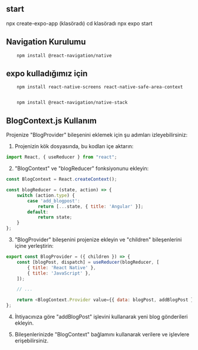 

## start
 npx create-expo-app (klasöradı)
 cd klasöradı
 npx expo start 

## Navigation Kurulumu 
        npm install @react-navigation/native
## expo kulladığımız için 
        npm install react-native-screens react-native-safe-area-context


        npm install @react-navigation/native-stack


## BlogContext.js Kullanım



Projenize "BlogProvider" bileşenini eklemek için şu adımları izleyebilirsiniz:

1. Projenizin kök dosyasında, bu kodları içe aktarın:

```javascript
import React, { useReducer } from "react";
```

2. "BlogContext" ve "blogReducer" fonksiyonunu ekleyin:

```javascript
const BlogContext = React.createContext();

const blogReducer = (state, action) => {
    switch (action.type) {
        case 'add_blogpost':
            return [...state, { title: 'Angular' }];
        default:
            return state;
    }
};
```

3. "BlogProvider" bileşenini projenize ekleyin ve "children" bileşenlerini içine yerleştirin:

```javascript
export const BlogProvider = ({ children }) => {
    const [blogPost, dispatch] = useReducer(blogReducer, [
        { title: 'React Native' },
        { title: 'JavaScript' },
    ]);

    // ...

    return <BlogContext.Provider value={{ data: blogPost, addBlogPost }}>{children}</BlogContext.Provider>;
};
```

4. İhtiyacınıza göre "addBlogPost" işlevini kullanarak yeni blog gönderileri ekleyin.

5. Bileşenlerinizde "BlogContext" bağlamını kullanarak verilere ve işlevlere erişebilirsiniz.





